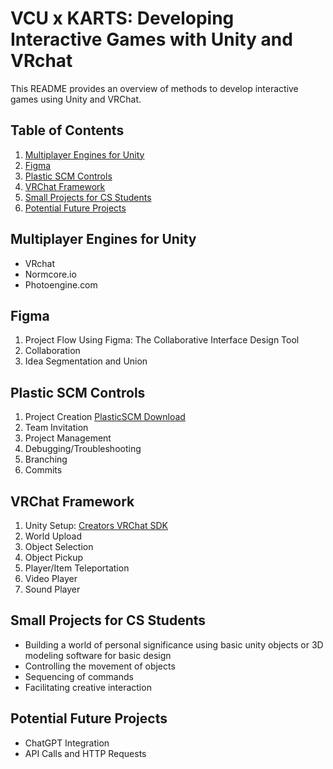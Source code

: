 # VCU x KARTS: Developing Interactive Games with Unity and VRchat

This README provides an overview of methods to develop interactive games using Unity and VRChat.

## Table of Contents

1. [Multiplayer Engines for Unity](#multiplayer-engines-for-unity)
2. [Figma](#figma)
3. [Plastic SCM Controls](#plastic-scm-controls)
4. [VRChat Framework](#vrchat-framework)
5. [Small Projects for CS Students](#small-projects-for-cs-students)
6. [Potential Future Projects](#potential-future-projects)

## Multiplayer Engines for Unity

- VRchat
- Normcore.io
- Photoengine.com

## Figma

1. Project Flow Using Figma: The Collaborative Interface Design Tool
2. Collaboration
3. Idea Segmentation and Union

## Plastic SCM Controls

1. Project Creation [PlasticSCM Download](https://www.plasticscm.com/download)
2. Team Invitation
3. Project Management
4. Debugging/Troubleshooting
5. Branching
6. Commits

## VRChat Framework

1. Unity Setup: [Creators VRChat SDK](https://creators.vrchat.com/sdk/)
2. World Upload
3. Object Selection
4. Object Pickup
5. Player/Item Teleportation
6. Video Player
7. Sound Player

## Small Projects for CS Students

- Building a world of personal significance using basic unity objects or 3D modeling software for basic design
- Controlling the movement of objects
- Sequencing of commands
- Facilitating creative interaction

## Potential Future Projects

- ChatGPT Integration
- API Calls and HTTP Requests
